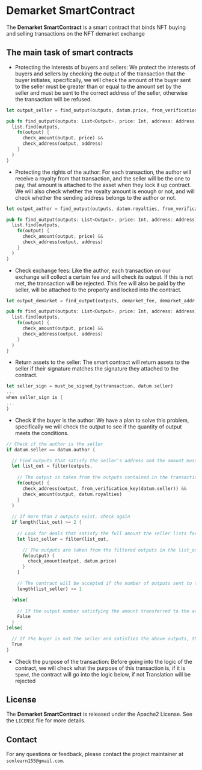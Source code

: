 # Demarket SmartContract

The **Demarket SmartContract** is a smart contract that binds NFT buying and selling transactions on the NFT demarket exchange

## The main task of smart contracts
* Protecting the interests of buyers and sellers: We protect the interests of buyers and sellers by checking the output of the transaction that the buyer initiates, specifically, we will check the amount of the buyer sent to the seller must be greater than or equal to the amount set by the seller and must be sent to the correct address of the seller, otherwise the transaction will be refused.

``` rust
let output_seller = find_output(outputs, datum.price, from_verification_key(datum.seller))

pub fn find_output(outputs: List<Output>, price: Int, address: Address) -> Option<Output>{
  list.find(outputs, 
    fn(output) {
      check_amount(output, price) &&
      check_address(output, address)
    }
  )
}
```

* Protecting the rights of the author: For each transaction, the author will receive a royalty from that transaction, and the seller will be the one to pay, that amount is attached to the asset when they lock it up contract. We will also check whether the royalty amount is enough or not, and will check whether the sending address belongs to the author or not.

``` rust
let output_author = find_output(outputs, datum.royalties, from_verification_key(datum.author))

pub fn find_output(outputs: List<Output>, price: Int, address: Address) -> Option<Output>{
  list.find(outputs, 
    fn(output) {
      check_amount(output, price) &&
      check_address(output, address)
    }
  )
}
```

* Check exchange fees: Like the author, each transaction on our exchange will collect a certain fee and will check its output. If this is not met, the transaction will be rejected. This fee will also be paid by the seller, will be attached to the property and locked into the contract.

``` rust
let output_demarket = find_output(outputs, demarket_fee, demarket_addr())

pub fn find_output(outputs: List<Output>, price: Int, address: Address) -> Option<Output>{
  list.find(outputs, 
    fn(output) {
      check_amount(output, price) &&
      check_address(output, address)
    }
  )
}
```

* Return assets to the seller: The smart contract will return assets to the seller if their signature matches the signature they attached to the contract.

``` rust
let seller_sign = must_be_signed_by(transaction, datum.seller)
...
when seller_sign is {
...
}

```

* Check if the buyer is the author: We have a plan to solve this problem, specifically we will check the output to see if the quantity of output meets the conditions.

``` rust
// Check if the author is the seller
if datum.seller == datum.author {

  // Find outputs that satisfy the seller's address and the amount must be greater than the royalty amount
  let list_out = filter(outputs, 
    
    // The output is taken from the outputs contained in the transaction
    fn(output) { 
      check_address(output, from_verification_key(datum.seller)) && 
      check_amount(output, datum.royalties) 
    }
  )
  
  // If more than 2 outputs exist, check again
  if length(list_out) >= 2 {
    
    // Look for deals that satisfy the full amount the seller lists for their product
    let list_seller = filter(list_out, 

      // The outputs are taken from the filtered outputs in the list_out variable above
      fn(output) { 
        check_amount(output, datum.price) 
      }
    )

    // The contract will be accepted if the number of outputs sent to the seller checked in the list_seller variable is greater than or equal to one, otherwise the contract will reject the transaction.
    length(list_seller) >= 1

  }else{
    
    // If the output number satisfying the amount transferred to the author (in the case of seller and author) is less than 2, the transaction will be rejected
    False
  }
}else{

  // If the buyer is not the seller and satisfies the above outputs, the transaction will be accepted
  True
}
```

* Check the purpose of the transaction: Before going into the logic of the contract, we will check what the purpose of this transaction is, if it is `Spend`, the contract will go into the logic below, if not Translation will be rejected

## License

The **Demarket SmartContract** is released under the Apache2 License. See the `LICENSE` file for more details.

## Contact

For any questions or feedback, please contact the project maintainer at `sonlearn155@gmail.com`.
